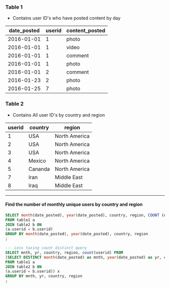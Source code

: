 ### Table 1
- Contains user ID's who have posted content by day

date_posted | userid | content_posted
----| --- | ----
2016-01-01 | 1 | photo
2016-01-01 | 1 | video
2016-01-01 | 1 | comment
2016-01-01 | 1 | photo
2016-01-01 | 2 | comment
2016-01-23 | 2 | photo
2016-01-25 | 7 | photo


### Table 2
- Contains All user ID's by country and region

userid | country | region
--- | --- | ----
1 | USA | North America
2 | USA | North America
3 | USA | North America
4 | Mexico | North America
5 | Cananda | North America
7 | Iran | Middle East
8 | Iraq | Middle East


-------

#### Find the number of monthly unique users by country and region

```sql 
SELECT month(date_posted), year(date_posted), country, region, COUNT (distinct a.userid) 
FROM table1 a 
JOIN table2 b ON 
(a.userid = b.userid)
GROUP BY month(date_posted), year(date_posted), country, region
;

--- Less taxing count distinct query
SELECT mnth, yr, country, region, count(userid) FROM
(SELECT DISTINCT month(date_posted) as mnth, year(date_posted) as yr, country, region, a.userid 
FROM table1 a 
JOIN table2 b ON 
(a.userid = b.userid)) x
GROUP BY mnth, yr, country, region
;
```
